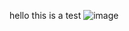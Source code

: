 hello this is a test
![image](https://github.com/user-attachments/assets/c25afce2-0429-48e6-ae0f-8ed350b184f4)
